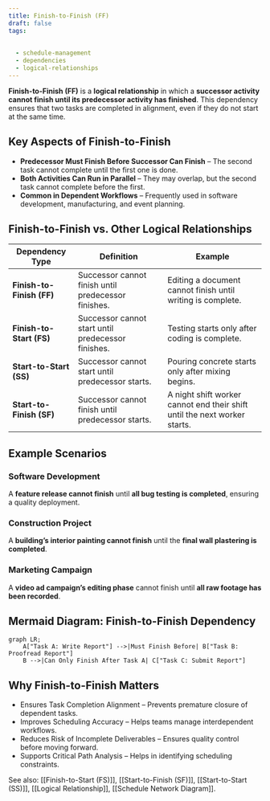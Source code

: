 ```yaml
---
title: Finish-to-Finish (FF)
draft: false
tags:
  
  
  - schedule-management
  - dependencies
  - logical-relationships
---
```


**Finish-to-Finish (FF)** is a **logical relationship** in which a **successor activity cannot finish until its predecessor activity has finished**. This dependency ensures that two tasks are completed in alignment, even if they do not start at the same time.

## **Key Aspects of Finish-to-Finish**
- **Predecessor Must Finish Before Successor Can Finish** – The second task cannot complete until the first one is done.
- **Both Activities Can Run in Parallel** – They may overlap, but the second task cannot complete before the first.
- **Common in Dependent Workflows** – Frequently used in software development, manufacturing, and event planning.

## **Finish-to-Finish vs. Other Logical Relationships**
| **Dependency Type** | **Definition** | **Example** |
|--------------------|------------------------------------------------|--------------------------------|
| **Finish-to-Finish (FF)** | Successor cannot finish until predecessor finishes. | Editing a document cannot finish until writing is complete. |
| **Finish-to-Start (FS)** | Successor cannot start until predecessor finishes. | Testing starts only after coding is complete. |
| **Start-to-Start (SS)** | Successor cannot start until predecessor starts. | Pouring concrete starts only after mixing begins. |
| **Start-to-Finish (SF)** | Successor cannot finish until predecessor starts. | A night shift worker cannot end their shift until the next worker starts. |

## **Example Scenarios**

### **Software Development**
A **feature release cannot finish** until **all bug testing is completed**, ensuring a quality deployment.

### **Construction Project**
A **building’s interior painting cannot finish** until the **final wall plastering is completed**.

### **Marketing Campaign**
A **video ad campaign’s editing phase** cannot finish until **all raw footage has been recorded**.

## **Mermaid Diagram: Finish-to-Finish Dependency**
```mermaid
graph LR;
    A["Task A: Write Report"] -->|Must Finish Before| B["Task B: Proofread Report"]
    B -->|Can Only Finish After Task A| C["Task C: Submit Report"]
```

## Why Finish-to-Finish Matters

- Ensures Task Completion Alignment – Prevents premature closure of dependent tasks.
- Improves Scheduling Accuracy – Helps teams manage interdependent workflows.
- Reduces Risk of Incomplete Deliverables – Ensures quality control before moving forward.
- Supports Critical Path Analysis – Helps in identifying scheduling constraints.

See also: [[Finish-to-Start (FS)]], [[Start-to-Finish (SF)]], [[Start-to-Start (SS)]], [[Logical Relationship]], [[Schedule Network Diagram]].